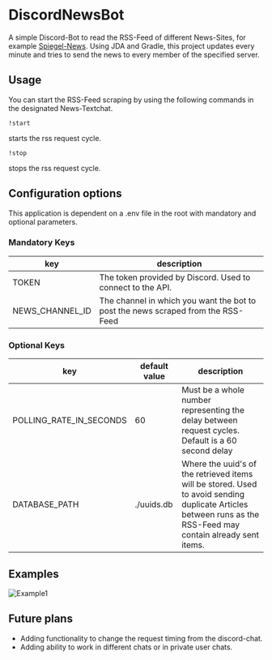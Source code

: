 # DiscordNewsBot

A simple Discord-Bot to read the RSS-Feed of different News-Sites, for example [Spiegel-News](https://www.spiegel.de/).
Using JDA and Gradle, this project updates every minute and tries to send the news to every member of the specified
server.

## Usage

You can start the RSS-Feed scraping by using the following commands in the designated News-Textchat.

``` discord
!start
```

starts the rss request cycle.

``` discord
!stop
```

stops the rss request cycle.

## Configuration options

This application is dependent on a .env file in the root with mandatory and optional parameters.

### Mandatory Keys

| key             | description                                                                      |
|-----------------|----------------------------------------------------------------------------------|
| TOKEN           | The token provided by Discord. Used to connect to the API.                       |
| NEWS_CHANNEL_ID | The channel in which you want the bot to post the news scraped from the RSS-Feed |

### Optional Keys

| key                     | default value | description                                                                                                                                                   |
|-------------------------|---------------|---------------------------------------------------------------------------------------------------------------------------------------------------------------|
| POLLING_RATE_IN_SECONDS | 60            | Must be a whole number representing the delay between request cycles. Default is a 60 second delay                                                            |
| DATABASE_PATH           | ./uuids.db    | Where the uuid's of the retrieved items will be stored. Used to avoid sending duplicate Articles between runs as the RSS-Feed may contain already sent items. |

## Examples

![Example1](https://user-images.githubusercontent.com/44731247/217674958-4b29629f-e8c8-4fff-83ca-8aea5f734da8.png)

## Future plans

* Adding functionality to change the request timing from the discord-chat.
* Adding ability to work in different chats or in private user chats.
